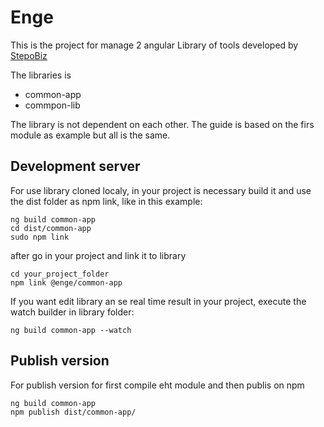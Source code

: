 # Enge

This is the project for manage 2 angular Library of tools developed by [StepoBiz](https://stepo.biz)

The libraries is
- common-app
- commpon-lib

The library is not dependent on each other. The guide is based on the firs module as example but all is the same.

## Development server

For use library cloned localy, in your project is necessary build it and use the dist folder as npm link, like in this example:
```
ng build common-app
cd dist/common-app
sudo npm link
```

after go in your project and link it to library
```
cd your_project_folder
npm link @enge/common-app
```

If you want edit library an se real time result in your project, execute the watch builder in library folder:
```
ng build common-app --watch
```

## Publish version

For publish version for first compile eht module and then publis on npm 
```
ng build common-app 
npm publish dist/common-app/
```